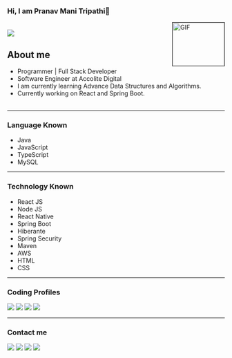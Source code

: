 ### Hi, I am Pranav Mani Tripathi👋

<img border="1px solid black" align="right" width="120" height="100" alt="GIF" src="https://media.giphy.com/media/bcKmIWkUMCjVm/giphy.gif">
<br>

<img src="https://komarev.com/ghpvc/?username=pranavmanitripathi"/>

## About me

- Programmer | Full Stack Developer<br>
- Software Engineer at Accolite Digital <br>
- I am currently learning Advance Data Structures and Algorithms.<br> 
- Currently working on React and Spring Boot.
<br><br>

<hr></hr>
	
### Language Known
- Java
- JavaScript
- TypeScript
- MySQL

<hr></hr>

### Technology Known
- React JS
- Node JS
- React Native
- Spring Boot
- Hiberante
- Spring Security
- Maven
- AWS
- HTML
- CSS

<hr></hr>


### Coding Profiles
[<img src="https://img.shields.io/badge/-GFG-golden"/>](https://auth.geeksforgeeks.org/user/pranavmani/practice/)
[<img src="https://img.shields.io/badge/-Binary Search-green"/>](https://binarysearch.com/@/exception)
[<img src="https://img.shields.io/badge/-Leet Code-orange"/>](https://leetcode.com/pranavtripathikishan26/)
[<img src="https://img.shields.io/badge/-Code Chef-blue"/>](https://www.codechef.com/users/pranavmani22)

<hr></hr>

### Contact me
[<img src="https://img.shields.io/badge/-Portfolio-red"/>](https://pranavmani-portfolio.netlify.app/)
[<img src="https://img.shields.io/badge/-E Mail-blue"/>](mailto:pranavtripathikishan26@gmail.com)
[<img src="https://img.shields.io/badge/-Linked In-white"/>](https://www.linkedin.com/in/pranavmanitripathi/)
[<img src="https://img.shields.io/badge/-Instagram-green"/>](https://www.instagram.com/pranavmanitripathi/)




